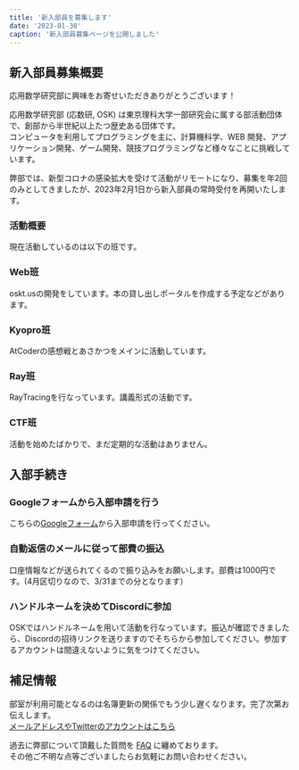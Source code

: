 ```yaml
---
title: '新入部員を募集します'
date: '2023-01-30'
caption: '新入部員募集ページを公開しました'
---
```


## 新入部員募集概要

応用数学研究部に興味をお寄せいただきありがとうございます！

応用数学研究部 (応数研, OSK) は東京理科大学一部研究会に属する部活動団体で、創部から半世紀以上たつ歴史ある団体です。  
コンピュータを利用してプログラミングを主に、計算機科学、WEB 開発、アプリケーション開発、ゲーム開発、競技プログラミングなど様々なことに挑戦しています。

弊部では、新型コロナの感染拡大を受けて活動がリモートになり、募集を年2回のみとしてきましたが、2023年2月1日から新入部員の常時受付を再開いたします。

### 活動概要

現在活動しているのは以下の班です。
### Web班
oskt.usの開発をしています。本の貸し出しポータルを作成する予定などがあります。

### Kyopro班
AtCoderの感想戦とあさかつをメインに活動しています。

### Ray班
RayTracingを行なっています。講義形式の活動です。

### CTF班
活動を始めたばかりで、まだ定期的な活動はありません。

## 入部手続き

### Googleフォームから入部申請を行う
こちらの[Googleフォーム](https://forms.gle/fGRPGtEQCzHPv8uw5)から入部申請を行ってください。

### 自動返信のメールに従って部費の振込
口座情報などが送られてくるので振り込みをお願いします。部費は1000円です。(4月区切りなので、3/31までの分となります）

### ハンドルネームを決めてDiscordに参加
OSKではハンドルネームを用いて活動を行なっています。振込が確認できましたら、Discordの招待リンクを送りますのでそちらから参加してください。参加するアカウントは間違えないように気をつけてください。

## 補足情報
部室が利用可能となるのは名簿更新の関係でもう少し遅くなります。完了次第お伝えします。 <br>
[メールアドレスやTwitterのアカウントはこちら](/contact)   

過去に弊部について頂戴した質問を [FAQ](/faq) に纏めております。  
その他ご不明な点等ございましたらお気軽にお問い合わせください。  
